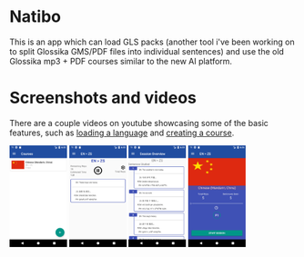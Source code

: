 # Natibo
This is an app which can load GLS packs (another tool i've been working on to split Glossika GMS/PDF files into individual sentences) and use the old Glossika mp3 + PDF courses similar to the new AI platform.

# Screenshots and videos
There are a couple videos on youtube showcasing some of the basic features, such as [loading a language](https://www.youtube.com/watch?v=xdW6S1pG2P8) and [creating a course](https://www.youtube.com/watch?v=Goup2gapa5A).

<img src="/screenshots/1.png?raw=true" height="20%" width="20%"/> <img src="/screenshots/2.png?raw=true" height="20%" width="20%"/> <img src="/screenshots/3.png?raw=true" height="20%" width="20%"/> <img src="/screenshots/4.png?raw=true" height="20%" width="20%"/>
